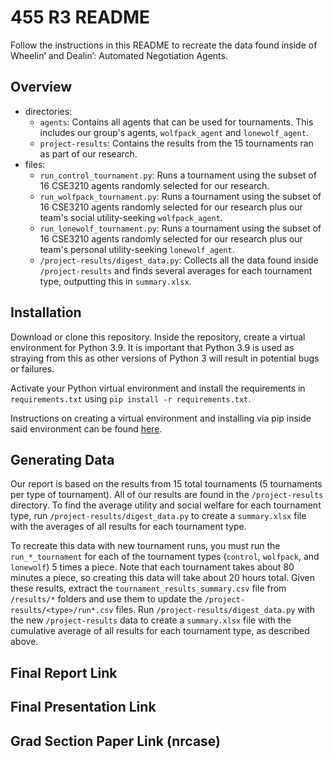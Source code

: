 # 455 R3 README
Follow the instructions in this README to recreate the data found inside of Wheelin’ and Dealin’: Automated Negotiation Agents.

## Overview
- directories:
    - `agents`: Contains all agents that can be used for tournaments. This includes our group's agents, `wolfpack_agent` and `lonewolf_agent`.
    - `project-results`: Contains the results from the 15 tournaments ran as part of our research.
- files:
    - `run_control_tournament.py`: Runs a tournament using the subset of 16 CSE3210 agents randomly selected for our research. 
    - `run_wolfpack_tournament.py`: Runs a tournament using the subset of 16 CSE3210 agents randomly selected for our research plus our team's social utility-seeking `wolfpack_agent`.  
    - `run_lonewolf_tournament.py`: Runs a tournament using the subset of 16 CSE3210 agents randomly selected for our research plus our team's personal utility-seeking `lonewolf_agent`. 
    - `/project-results/digest_data.py`: Collects all the data found inside `/project-results` and finds several averages for each tournament type, outputting this in `summary.xlsx`.

## Installation
Download or clone this repository. Inside the repository, create a virtual environment for Python 3.9. It is important that Python 3.9 is used as straying from this as other versions of Python 3 will result in potential bugs or failures.

Activate your Python virtual environment and install the requirements in `requirements.txt` using `pip install -r requirements.txt`.

Instructions on creating a virtual environment and installing via pip inside said environment can be found [here](https://packaging.python.org/en/latest/guides/installing-using-pip-and-virtual-environments/#creating-a-virtual-environment).

## Generating Data
Our report is based on the results from 15 total tournaments (5 tournaments per type of tournament). All of our results are found in the `/project-results` directory. To find the average utility and social welfare for each tournament type, run `/project-results/digest_data.py` to create a `summary.xlsx` file with the averages of all results for each tournament type.

To recreate this data with new tournament runs, you must run the `run_*_tournament` for each of the tournament types (`control`, `wolfpack`, and `lonewolf`) 5 times a piece. Note that each tournament takes about 80 minutes a piece, so creating this data will take about 20 hours total. Given these results, extract the `tournament_results_summary.csv` file from `/results/*` folders and use them to update the `/project-results/<type>/run*.csv` files. Run `/project-results/digest_data.py` with the new `/project-results` data to create a `summary.xlsx` file with the cumulative average of all results for each tournament type, as described above.

## Final Report Link

## Final Presentation Link

## Grad Section Paper Link (nrcase)
